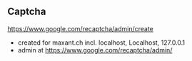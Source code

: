 
## Captcha

https://www.google.com/recaptcha/admin/create

- created for maxant.ch incl. localhost, Localhost, 127.0.0.1
- admin at https://www.google.com/recaptcha/admin/
